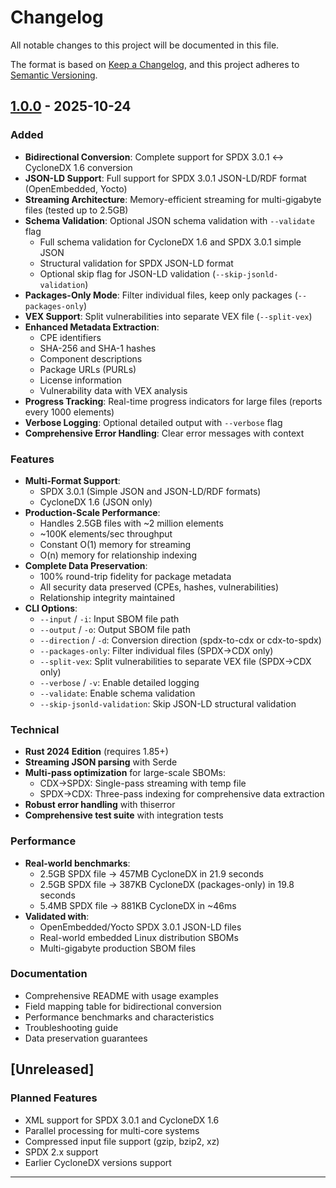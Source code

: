 # Changelog

All notable changes to this project will be documented in this file.

The format is based on [Keep a Changelog](https://keepachangelog.com/en/1.0.0/),
and this project adheres to [Semantic Versioning](https://semver.org/spec/v2.0.0.html).

## [1.0.0] - 2025-10-24

### Added

- **Bidirectional Conversion**: Complete support for SPDX 3.0.1 ↔ CycloneDX 1.6 conversion
- **JSON-LD Support**: Full support for SPDX 3.0.1 JSON-LD/RDF format (OpenEmbedded, Yocto)
- **Streaming Architecture**: Memory-efficient streaming for multi-gigabyte files (tested up to 2.5GB)
- **Schema Validation**: Optional JSON schema validation with `--validate` flag
  - Full schema validation for CycloneDX 1.6 and SPDX 3.0.1 simple JSON
  - Structural validation for SPDX JSON-LD format
  - Optional skip flag for JSON-LD validation (`--skip-jsonld-validation`)
- **Packages-Only Mode**: Filter individual files, keep only packages (`--packages-only`)
- **VEX Support**: Split vulnerabilities into separate VEX file (`--split-vex`)
- **Enhanced Metadata Extraction**:
  - CPE identifiers
  - SHA-256 and SHA-1 hashes
  - Component descriptions
  - Package URLs (PURLs)
  - License information
  - Vulnerability data with VEX analysis
- **Progress Tracking**: Real-time progress indicators for large files (reports every 1000 elements)
- **Verbose Logging**: Optional detailed output with `--verbose` flag
- **Comprehensive Error Handling**: Clear error messages with context

### Features

- **Multi-Format Support**:
  - SPDX 3.0.1 (Simple JSON and JSON-LD/RDF formats)
  - CycloneDX 1.6 (JSON only)
- **Production-Scale Performance**:
  - Handles 2.5GB files with ~2 million elements
  - ~100K elements/sec throughput
  - Constant O(1) memory for streaming
  - O(n) memory for relationship indexing
- **Complete Data Preservation**:
  - 100% round-trip fidelity for package metadata
  - All security data preserved (CPEs, hashes, vulnerabilities)
  - Relationship integrity maintained
- **CLI Options**:
  - `--input` / `-i`: Input SBOM file path
  - `--output` / `-o`: Output SBOM file path
  - `--direction` / `-d`: Conversion direction (spdx-to-cdx or cdx-to-spdx)
  - `--packages-only`: Filter individual files (SPDX→CDX only)
  - `--split-vex`: Split vulnerabilities to separate VEX file (SPDX→CDX only)
  - `--verbose` / `-v`: Enable detailed logging
  - `--validate`: Enable schema validation
  - `--skip-jsonld-validation`: Skip JSON-LD structural validation

### Technical

- **Rust 2024 Edition** (requires 1.85+)
- **Streaming JSON parsing** with Serde
- **Multi-pass optimization** for large-scale SBOMs:
  - CDX→SPDX: Single-pass streaming with temp file
  - SPDX→CDX: Three-pass indexing for comprehensive data extraction
- **Robust error handling** with thiserror
- **Comprehensive test suite** with integration tests

### Performance

- **Real-world benchmarks**:
  - 2.5GB SPDX file → 457MB CycloneDX in 21.9 seconds
  - 2.5GB SPDX file → 387KB CycloneDX (packages-only) in 19.8 seconds
  - 5.4MB SPDX file → 881KB CycloneDX in ~46ms
- **Validated with**:
  - OpenEmbedded/Yocto SPDX 3.0.1 JSON-LD files
  - Real-world embedded Linux distribution SBOMs
  - Multi-gigabyte production SBOM files

### Documentation

- Comprehensive README with usage examples
- Field mapping table for bidirectional conversion
- Performance benchmarks and characteristics
- Troubleshooting guide
- Data preservation guarantees

## [Unreleased]

### Planned Features

- XML support for SPDX 3.0.1 and CycloneDX 1.6
- Parallel processing for multi-core systems
- Compressed input file support (gzip, bzip2, xz)
- SPDX 2.x support
- Earlier CycloneDX versions support

---

[1.0.0]: https://github.com/stondo/SBOM-Converter/releases/tag/v1.0.0

